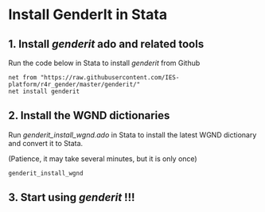 # Install GenderIt in Stata

## 1. Install  _genderit_ ado and related tools

 Run the code below in Stata to install _genderit_ from Github

````
net from "https://raw.githubusercontent.com/IES-platform/r4r_gender/master/genderit/"
net install genderit
````

## 2. Install the WGND dictionaries

Run _genderit_install_wgnd.ado_ in Stata to install the latest WGND dictionary and convert it to Stata.

(Patience, it may take several minutes, but it is only once)
````
genderit_install_wgnd

````

## 3. Start using _genderit_ !!!
